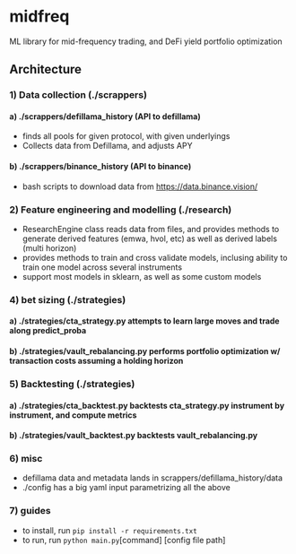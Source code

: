 # midfreq

ML library for mid-frequency trading, and DeFi yield portfolio optimization

## Architecture
### 1) Data collection (./scrappers)
#### a) ./scrappers/defillama_history (API to defillama)
- finds all pools for given protocol, with given underlyings
- Collects data from Defillama, and adjusts APY
#### b) ./scrappers/binance_history (API to binance)
- bash scripts to download data from https://data.binance.vision/
### 2) Feature engineering and modelling (./research)
- ResearchEngine class reads data from files, and provides methods to generate derived features (emwa, hvol, etc) as well as derived labels (multi horizon)
- provides methods to train and cross validate models, inclusing ability to train one model across several instruments
- support most models in sklearn, as well as some custom models
### 4) bet sizing (./strategies)
#### a) ./strategies/cta_strategy.py attempts to learn large moves and trade along predict_proba
#### b) ./strategies/vault_rebalancing.py performs portfolio optimization w/ transaction costs assuming a holding horizon
### 5) Backtesting (./strategies)
#### a) ./strategies/cta_backtest.py backtests cta_strategy.py instrument by instrument, and compute metrics
#### b) ./strategies/vault_backtest.py backtests vault_rebalancing.py
### 6) misc
- defillama data and metadata lands in scrappers/defillama_history/data
- ./config has a big yaml input parametrizing all the above
### 7) guides
- to install, run `pip install -r requirements.txt`
- to run, run `python main.py`[command] [config file path]
